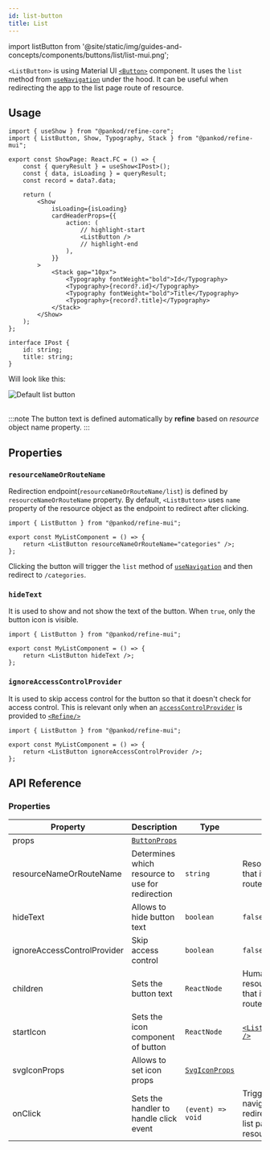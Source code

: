 ```yaml
---
id: list-button
title: List
---
```


import listButton from '@site/static/img/guides-and-concepts/components/buttons/list/list-mui.png';

`<ListButton>` is using Material UI [`<Button>`](https://ant.design/components/button/) component. It uses the `list` method from [`useNavigation`](/core/hooks/navigation/useNavigation.md) under the hood. It can be useful when redirecting the app to the list page route of resource.

## Usage

```tsx
import { useShow } from "@pankod/refine-core";
import { ListButton, Show, Typography, Stack } from "@pankod/refine-mui";

export const ShowPage: React.FC = () => {
    const { queryResult } = useShow<IPost>();
    const { data, isLoading } = queryResult;
    const record = data?.data;

    return (
        <Show
            isLoading={isLoading}
            cardHeaderProps={{
                action: (
                    // highlight-start
                    <ListButton />
                    // highlight-end
                ),
            }}
        >
            <Stack gap="10px">
                <Typography fontWeight="bold">Id</Typography>
                <Typography>{record?.id}</Typography>
                <Typography fontWeight="bold">Title</Typography>
                <Typography>{record?.title}</Typography>
            </Stack>
        </Show>
    );
};

interface IPost {
    id: string;
    title: string;
}
```

Will look like this:

<div class="img-container">
    <div class="window">
        <div class="control red"></div>
        <div class="control orange"></div>
        <div class="control green"></div>
    </div>
    <img src={listButton} alt="Default list button" />
</div>
<br/>

:::note
The button text is defined automatically by **refine** based on _resource_ object name property.
:::

## Properties

### `resourceNameOrRouteName`

Redirection endpoint(`resourceNameOrRouteName/list`) is defined by `resourceNameOrRouteName` property. By default, `<ListButton>` uses `name` property of the resource object as the endpoint to redirect after clicking.

```tsx
import { ListButton } from "@pankod/refine-mui";

export const MyListComponent = () => {
    return <ListButton resourceNameOrRouteName="categories" />;
};
```

Clicking the button will trigger the `list` method of [`useNavigation`](/core/hooks/navigation/useNavigation.md) and then redirect to `/categories`.

### `hideText`

It is used to show and not show the text of the button. When `true`, only the button icon is visible.

```tsx
import { ListButton } from "@pankod/refine-mui";

export const MyListComponent = () => {
    return <ListButton hideText />;
};
```

### `ignoreAccessControlProvider`

It is used to skip access control for the button so that it doesn't check for access control. This is relevant only when an [`accessControlProvider`](/core/providers/accessControl-provider.md) is provided to [`<Refine/>`](/core/components/refine-config.md)

```tsx
import { ListButton } from "@pankod/refine-mui";

export const MyListComponent = () => {
    return <ListButton ignoreAccessControlProvider />;
};
```

## API Reference

### Properties

| Property                    | Description                                              | Type                                                              | Default                                                                                                               |
| --------------------------- | -------------------------------------------------------- | ----------------------------------------------------------------- | --------------------------------------------------------------------------------------------------------------------- |
| props                       | [`ButtonProps`](https://mui.com/material-ui/api/button/) |                                                                   |
| resourceNameOrRouteName     | Determines which resource to use for redirection         | `string`                                                          | Resource name that it reads from route                                                                                |
| hideText                    | Allows to hide button text                               | `boolean`                                                         | `false`                                                                                                               |
| ignoreAccessControlProvider | Skip access control                                      | `boolean`                                                         | `false`                                                                                                               |
| children                    | Sets the button text                                     | `ReactNode`                                                       | Humanized resource name that it reads from route                                                                      |
| startIcon                   | Sets the icon component of button                        | `ReactNode`                                                       | [`<ListOutlinedIcon />`](https://mui.com/material-ui/material-icons/?query=List&theme=Outlined&selected=ListOutlined) |
| svgIconProps                | Allows to set icon props                                 | [`SvgIconProps`](https://mui.com/material-ui/api/svg-icon/#props) |                                                                                                                       |
| onClick                     | Sets the handler to handle click event                   | `(event) => void`                                                 | Triggers navigation for redirection to the list page of resource                                                      |

